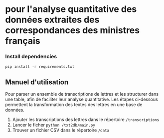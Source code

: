 # pour l'analyse quantitative des données extraites des correspondances des ministres français


### Install dependencies
```
pip install -r requirements.txt
```

## Manuel d'utilisation
Pour parser un ensemble de transcriptions de lettres et les structurer dans une table, afin de faciliter leur analyse quantitative.
Les étapes ci-dessous permettent la transformation des textes des lettres en une base de données.

1. Ajouter les transcriptions des lettres dans le répertoire `/transcriptions`
2. Lancer le ficher `python /txt2db/main.py`
3. Trouver un fichier CSV dans le répertoire `/data`

